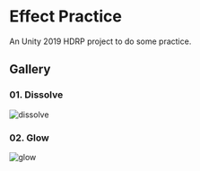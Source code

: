 # Effect Practice
An Unity 2019 HDRP project to do some practice.

## Gallery

### 01. Dissolve
![dissolve](Gallery/dissolve.gif)

### 02. Glow
![glow](Gallery/glow.gif)